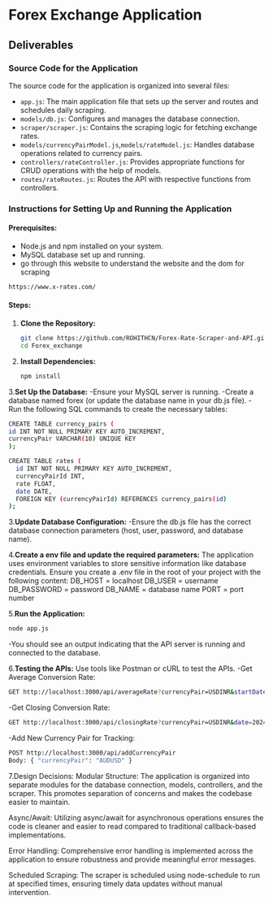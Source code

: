 # Forex Exchange Application

## Deliverables

### Source Code for the Application
The source code for the application is organized into several files:
- `app.js`: The main application file that sets up the server and routes and schedules daily scraping.
- `models/db.js`: Configures and manages the database connection.
- `scraper/scraper.js`: Contains the scraping logic for fetching exchange rates.
- `models/currencyPairModel.js`,`models/rateModel.js`: Handles database operations related to currency pairs.
- `controllers/rateController.js`: Provides appropriate functions for CRUD operations with the help of models.
- `routes/rateRoutes.js`: Routes the API with respective functions from controllers.

### Instructions for Setting Up and Running the Application

#### Prerequisites:
- Node.js and npm installed on your system.
- MySQL database set up and running.
- go through this website to understand the website and the dom for scraping
```bash
https://www.x-rates.com/
```

#### Steps:

1. **Clone the Repository:**
   ```bash
   git clone https://github.com/ROHITHCN/Forex-Rate-Scraper-and-API.git
   cd Forex_exchange

2. **Install Dependencies:**
   ```bash
   npm install

3.**Set Up the Database:**
  -Ensure your MySQL server is running.
  -Create a database named forex (or update the database name in your db.js file).
  -Run the following SQL commands to create the necessary tables:

  ```bash
  CREATE TABLE currency_pairs (
  id INT NOT NULL PRIMARY KEY AUTO_INCREMENT,
  currencyPair VARCHAR(10) UNIQUE KEY
  );

  CREATE TABLE rates (
    id INT NOT NULL PRIMARY KEY AUTO_INCREMENT,
    currencyPairId INT,
    rate FLOAT,
    date DATE,
    FOREIGN KEY (currencyPairId) REFERENCES currency_pairs(id)
  );
  ```
3.**Update Database Configuration:**
  -Ensure the db.js file has the correct database connection parameters (host, user, password, and database name).

4.**Create a env file and update the required parameters:**
The application uses environment variables to store sensitive information like database credentials. Ensure you create a .env file in the root of your project with the following content:
  DB_HOST = localhost
  DB_USER = username
  DB_PASSWORD = password
  DB_NAME = database name
  PORT = port number

5.**Run the Application:**
  ```bash
  node app.js
  ```
  -You should see an output indicating that the API server is running and connected to the database.

6.**Testing the APIs:**
Use tools like Postman or cURL to test the APIs.
  -Get Average Conversion Rate:
  ```bash
  GET http://localhost:3000/api/averageRate?currencyPair=USDINR&startDate=2024-12-10&endDate=2024-12-12
  ```
  -Get Closing Conversion Rate:
  ```bash
  GET http://localhost:3000/api/closingRate?currencyPair=USDINR&date=2024-12-12
  ```
  -Add New Currency Pair for Tracking:
  ```bash
  POST http://localhost:3000/api/addCurrencyPair
  Body: { "currencyPair": "AUDUSD" }
  ```

7.Design Decisions:
Modular Structure: The application is organized into separate modules for the database connection, models, controllers, and the scraper. This promotes separation of concerns and makes the codebase easier to maintain.

Async/Await: Utilizing async/await for asynchronous operations ensures the code is cleaner and easier to read compared to traditional callback-based implementations.

Error Handling: Comprehensive error handling is implemented across the application to ensure robustness and provide meaningful error messages.

Scheduled Scraping: The scraper is scheduled using node-schedule to run at specified times, ensuring timely data updates without manual intervention.
